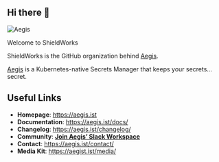 ## Hi there 👋

![Aegis](/assets/aegis-icon.png)

Welcome to ShieldWorks

ShieldWorks is the GitHub organization behind [Aegis](https://aegis.ist).

[Aegis](https://aegis.ist) is a Kubernetes-native Secrets Manager that keeps
your secrets… secret.

## Useful Links

* **Homepage**: <https://aegis.ist>
* **Documentation**: <https://aegis.ist/docs/>
* **Changelog**: <https://aegis.ist/changelog/>
* **Community**: [**Join Aegis’ Slack Workspace**][slack-invite]
* **Contact**: <https://aegis.ist/contact/>
* **Media Kit**: <https://aegist.ist/media/>

[slack-invite]: https://join.slack.com/t/aegis-6n41813/shared_invite/zt-1myzqdi6t-jTvuRd1zDLbHX0gN8VkCqg "Join aegis.slack.com"
